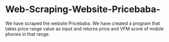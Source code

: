 # Web-Scraping-Website-Pricebaba-
We have scraped the website Pricebaba. We have created a program that takes price range value as input and returns price and VFM score of mobile phones in that range.
